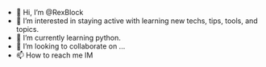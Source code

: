 - 👋 Hi, I’m @RexBlock
- 👀 I’m interested in staying active with learning new techs, tips, tools, and topics. 
- 🌱 I’m currently learning python.
- 💞️ I’m looking to collaborate on ...
- 📫 How to reach me IM

<!---
RexBlock/RexBlock is a ✨ special ✨ repository because its `README.md` (this file) appears on your GitHub profile.
You can click the Preview link to take a look at your changes.
--->
